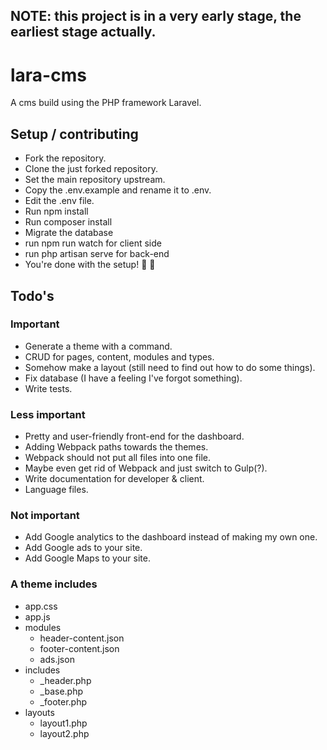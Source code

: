 ## NOTE: this project is in a very early stage, the earliest stage actually.

# lara-cms
A cms build using the PHP framework Laravel.

## Setup / contributing
- Fork the repository.
- Clone the just forked repository.
- Set the main repository upstream.
- Copy the .env.example and rename it to .env.
- Edit the .env file.
- Run npm install
- Run composer install
- Migrate the database
- run npm run watch for client side
- run php artisan serve for back-end
- You're done with the setup! :tada: :rocket:

## Todo's
### Important
- Generate a theme with a command.
- CRUD for pages, content, modules and types.
- Somehow make a layout (still need to find out how to do some things).
- Fix database (I have a feeling I've forgot something).
- Write tests.
### Less important
- Pretty and user-friendly front-end for the dashboard.
- Adding Webpack paths towards the themes.
- Webpack should not put all files into one file.
- Maybe even get rid of Webpack and just switch to Gulp(?).
- Write documentation for developer & client.
- Language files.
### Not important
- Add Google analytics to the dashboard instead of making my own one.
- Add Google ads to your site.
- Add Google Maps to your site.

### A theme includes
 * app.css
 * app.js
 * modules
   * header-content.json
   * footer-content.json
   * ads.json
 * includes
   * _header.php
   * _base.php
   * _footer.php
 * layouts
   * layout1.php
   * layout2.php

